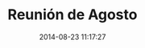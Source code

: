 ---
layout:  meeting
title:   "Reunión de Agosto"
date:    2014-08-23 11:17:27
categories: meetings
event:   727931703910408
gallery: 
---